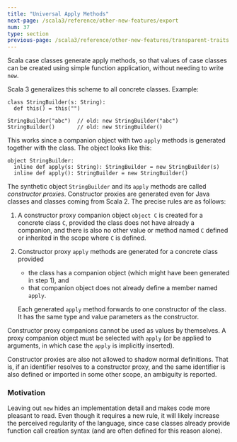 ```yaml
---
title: "Universal Apply Methods"
next-page: /scala3/reference/other-new-features/export
num: 37
type: section
previous-page: /scala3/reference/other-new-features/transparent-traits
---
```


<!-- THIS FILE HAS BEEN GENERATED BY SCALADOC PREPROCESSOR. NOTE THAT ANY CHANGES TO THIS FILE CAN BE OVERRIDEN IN THE FUTURE -->

Scala case classes generate apply methods, so that values of case classes can be created using simple
function application, without needing to write `new`.

Scala 3 generalizes this scheme to all concrete classes. Example:

<div class="snippet" ><div class="buttons"></div><pre><code class="language-scala"><span id="0" class="" >class StringBuilder(s: String):
</span><span id="1" class="" >  def this() = this(&quot;&quot;)
</span><span id="2" class="" >
</span><span id="3" class="" >StringBuilder(&quot;abc&quot;)  // old: new StringBuilder(&quot;abc&quot;)
</span><span id="4" class="" >StringBuilder()       // old: new StringBuilder()
</span></code></pre></div>

This works since a companion object with two `apply` methods
is generated together with the class. The object looks like this:

<div class="snippet" ><div class="buttons"></div><pre><code class="language-scala"><span id="0" class="" >object StringBuilder:
</span><span id="1" class="" >  inline def apply(s: String): StringBuilder = new StringBuilder(s)
</span><span id="2" class="" >  inline def apply(): StringBuilder = new StringBuilder()
</span></code></pre></div>

The synthetic object `StringBuilder` and its `apply` methods are called _constructor proxies_.
Constructor proxies are generated even for Java classes and classes coming from Scala 2.
The precise rules are as follows:

1. A constructor proxy companion object `object C` is created for a concrete class `C`,
   provided the class does not have already a companion, and there is also no other value
   or method named `C` defined or inherited in the scope where `C` is defined.

2. Constructor proxy `apply` methods are generated for a concrete class provided

   - the class has a companion object (which might have been generated in step 1), and
   - that companion object does not already define a member named `apply`.

   Each generated `apply` method forwards to one constructor of the class. It has the
   same type and value parameters as the constructor.

Constructor proxy companions cannot be used as values by themselves. A proxy companion object must
be selected with `apply` (or be applied to arguments, in which case the `apply` is implicitly
inserted).

Constructor proxies are also not allowed to shadow normal definitions. That is,
if an identifier resolves to a constructor proxy, and the same identifier is also
defined or imported in some other scope, an ambiguity is reported.

### Motivation

Leaving out `new` hides an implementation detail and makes code more pleasant to read. Even though
it requires a new rule, it will likely increase the perceived regularity of the language, since case
classes already provide function call creation syntax (and are often defined for this reason alone).
